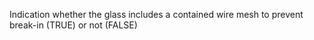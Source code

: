 Indication whether the glass includes a contained wire mesh to prevent break-in (TRUE) or not (FALSE)
